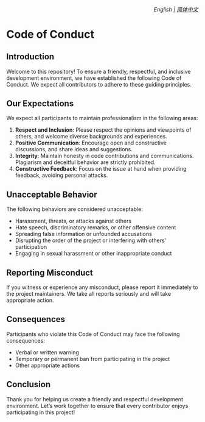 <div align="right">
    <h6>
        <picture>
            <source type="image/svg+xml" media="(prefers-color-scheme: dark)" srcset="https://raw.githubusercontent.com/KudoAI/chatgpt.js/main/media/images/icons/earth-americas-white-icon32.svg">
            <img height=14 src="https://raw.githubusercontent.com/KudoAI/chatgpt.js/main/media/images/icons/earth-americas-icon32.svg">
        </picture>
        &nbsp;English |
        <a href="./CODE_OF_CONDUCT.md">简体中文</a>
    </h6>
</div>

# Code of Conduct

## Introduction

Welcome to this repository! To ensure a friendly, respectful, and inclusive development environment, we have established the following Code of Conduct. We expect all contributors to adhere to these guiding principles.

## Our Expectations

We expect all participants to maintain professionalism in the following areas:

1. **Respect and Inclusion**: Please respect the opinions and viewpoints of others, and welcome diverse backgrounds and experiences.
2. **Positive Communication**: Encourage open and constructive discussions, and share ideas and suggestions.
3. **Integrity**: Maintain honesty in code contributions and communications. Plagiarism and deceitful behavior are strictly prohibited.
4. **Constructive Feedback**: Focus on the issue at hand when providing feedback, avoiding personal attacks.

## Unacceptable Behavior

The following behaviors are considered unacceptable:

- Harassment, threats, or attacks against others
- Hate speech, discriminatory remarks, or other offensive content
- Spreading false information or unfounded accusations
- Disrupting the order of the project or interfering with others' participation
- Engaging in sexual harassment or other inappropriate conduct

## Reporting Misconduct

If you witness or experience any misconduct, please report it immediately to the project maintainers. We take all reports seriously and will take appropriate action.

## Consequences

Participants who violate this Code of Conduct may face the following consequences:

- Verbal or written warning
- Temporary or permanent ban from participating in the project
- Other appropriate actions

## Conclusion

Thank you for helping us create a friendly and respectful development environment. Let’s work together to ensure that every contributor enjoys participating in this project!
